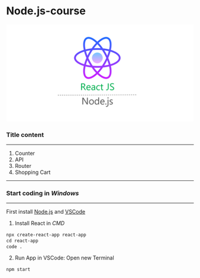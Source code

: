 # Node.js-course

![banner react Node.JS](https://github.com/lpln25/Node.js-course/blob/master/image/banner.png)

### Title content
---
1. Counter
2. API
3. Router
4. Shopping Cart
---

### Start coding in *Windows*
---
First install [Node.js](https://nodejs.org/en/download/) and [VSCode](https://code.visualstudio.com/download)
1. Install React in *CMD*
```
npx create-react-app react-app
cd react-app
code .
```
2. Run App in VSCode:
Open new Terminal
```
npm start
```

